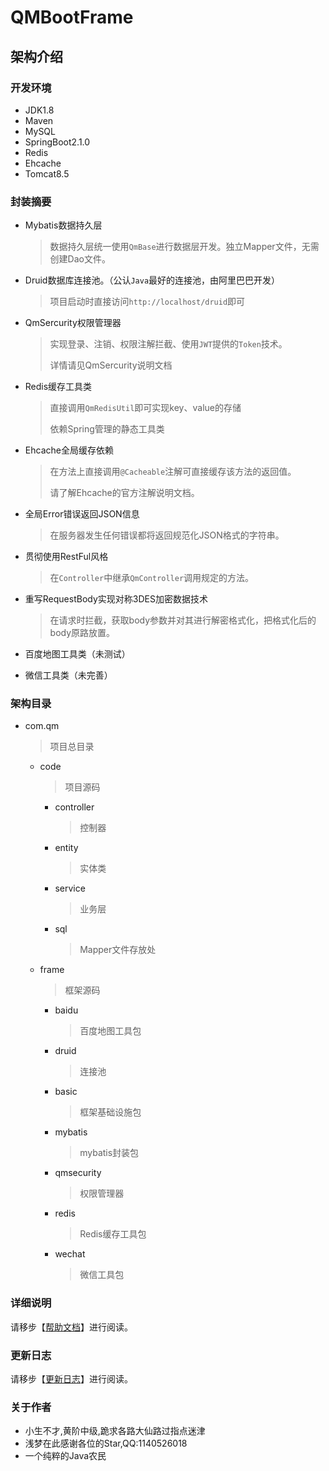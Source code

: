 # QMBootFrame

## 架构介绍

### 开发环境

- JDK1.8
- Maven
- MySQL
- SpringBoot2.1.0
- Redis
- Ehcache
- Tomcat8.5

### 封装摘要

- Mybatis数据持久层

  > 数据持久层统一使用`QmBase`进行数据层开发。独立Mapper文件，无需创建Dao文件。

- Druid数据库连接池。（公认`Java`最好的连接池，由阿里巴巴开发）

  > 项目启动时直接访问`http://localhost/druid`即可

- QmSercurity权限管理器

  > 实现登录、注销、权限注解拦截、使用`JWT`提供的`Token`技术。
  >
  > 详情请见QmSercurity说明文档

- Redis缓存工具类

  > 直接调用`QmRedisUtil`即可实现key、value的存储
  >
  > 依赖Spring管理的静态工具类

- Ehcache全局缓存依赖

  > 在方法上直接调用`@Cacheable`注解可直接缓存该方法的返回值。
  >
  > 请了解Ehcache的官方注解说明文档。

- 全局Error错误返回JSON信息

  > 在服务器发生任何错误都将返回规范化JSON格式的字符串。

- 贯彻使用RestFul风格

  > 在`Controller`中继承`QmController`调用规定的方法。

- 重写RequestBody实现对称3DES加密数据技术

  > 在请求时拦截，获取body参数并对其进行解密格式化，把格式化后的body原路放置。

- 百度地图工具类（未测试）

- 微信工具类（未完善）



### 架构目录

- com.qm
  > 项目总目录

  - code

    > 项目源码

    - controller

      > 控制器

    - entity

      > 实体类

    - service

      > 业务层

    - sql

      > Mapper文件存放处

  - frame
    > 框架源码

    - baidu

      > 百度地图工具包

    - druid

      > 连接池

    - basic

      > 框架基础设施包

    - mybatis

      > mybatis封装包

    - qmsecurity

      > 权限管理器

    - redis

      > Redis缓存工具包

    - wechat

      > 微信工具包



### 详细说明

请移步【[帮助文档](https://github.com/starmcc/QMBootFrame/wiki)】进行阅读。



### 更新日志

请移步【[更新日志](https://github.com/starmcc/QMBootFrame/wiki/version)】进行阅读。



### 关于作者

- 小生不才,黄阶中级,跪求各路大仙路过指点迷津
- 浅梦在此感谢各位的Star,QQ:1140526018
- 一个纯粹的Java农民

